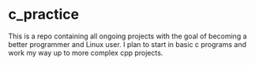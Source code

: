 # c_practice
This is a repo containing all ongoing projects with the goal of becoming a better programmer and Linux user. I plan to start in basic c programs and work my way up to more complex cpp projects.
